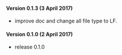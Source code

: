 #### Version 0.1.3 (3 April 2017)
* improve doc and change all file type to LF.
#### Version 0.1.0 (2 April 2017)
* release 0.1.0